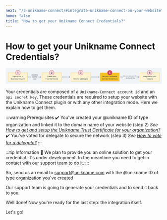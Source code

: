 ```yaml
---
next: "/3-unikname-connect/#integrate-unikname-connect-on-your-website"
home: false
title: "How to get your Unikname Connect Credentials?"
---
```


# How to get your Unikname Connect Credentials?

![install-unikname-connect-step](./images/install-unikname-connect-step4.png)

Your credentials are composed of a `Unikname-Connect account id` and an `api secret key`. These credentials are required to setup your website with the Unikname Connect plugin or with any other integration mode. Here we explain how to get them.

:::warning Prerequisites
:heavy_check_mark: You've created your @unikname ID of type organization and linked it to the domain name of your website (step 2)
<hbox>_See [How to get and setup the Unikname Trust Certificate for your organization?](./howto-get-unikname-trust-certificate-organization)_</hbox>
:heavy_check_mark: You've voted for delegate to secure the network (step 3)
<hbox>_See [How to vote for a delegate?](./howto-vote-for-delegate-organization)_</hbox>
:::

:::tip Information
:checkered_flag: We plan to provide you an online solution to get your credential. It's under development. In the meantime you need to get in contact with our support team to do it.
:::

So, send us an email to [support@unikname.com](mailto:support@unikname.com?subject=sign-up%20for%20a%20business%20account%20-%20credentials&body=Hi%20Unikname%20Support%20Team%2C%20%0A%0AWe%27re%20finishing%20the%20process%20to%20set-up%20our%20business%20account.%0A%0AThe%20%40unikname%20ID%20of%20type%20organization%20we%27ve%20created%20is%3A%20%3F%0A%0AThank%20you%20to%20send%20us%20our%20credentials%20to%20integrate%20Unikname%20Connect%20on%20our%20website.%0A%0ALooking%20forward%0A%0A) with the @unikname ID of type organization you've created

Our support team is going to generate your credentials and to send it back to you.

Well done! Now you're ready for the last step: the integration itself.

Let's go!
